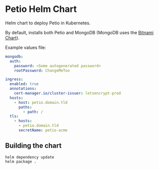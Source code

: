 # Petio Helm Chart

Helm chart to deploy Petio in Kubernetes.

By default, installs both Petio and MongoDB (MongoDB uses the [Bitnami Chart](https://github.com/bitnami/charts/tree/master/bitnami/mongodb)).

Example values file:

```yaml
mongodb:
  auth:
    password: <Some autogenerated password>
    rootPassword: ChangeMeToo

ingress:
  enabled: true
  annotations:
    cert-manager.io/cluster-issuer: letsencrypt-prod
  hosts:
    - host: petio.domain.tld
      paths:
        - path: /
  tls:
    - hosts:
      - petio.domain.tld
      secretName: petio-acme
```

## Building the chart

```
helm dependency update
helm package .
```
